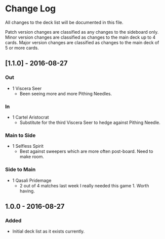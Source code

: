 # Change Log
All changes to the deck list will be documented in this file.

Patch version changes are classified as any changes to the sideboard only. Minor version changes are classified as changes to the main deck up to 4 cards. Major version changes are classified as changes to the main deck of 5 or more cards.

## [1.1.0] - 2016-08-27
### Out
- 1 Viscera Seer
  - Been seeing more and more Pithing Needles.

### In
- 1 Cartel Aristocrat
  - Substitute for the third Viscera Seer to hedge against Pithing Needle.

### Main to Side
- 1 Selfless Spirit
  - Best against sweepers which are more often post-board. Need to make room.

### Side to Main
- 1 Qasali Pridemage
  - 2 out of 4 matches last week I really needed this game 1. Worth having.

## 1.0.0 - 2016-08-27
### Added
- Initial deck list as it exists currently.

[1.0.0]: https://github.com/sten626/abzan-company/compare/1.0.0...1.1.0